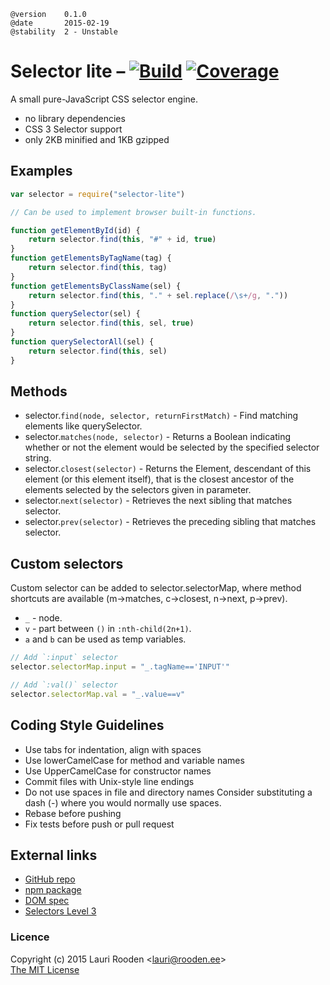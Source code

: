[1]: https://secure.travis-ci.org/litejs/selector-lite.png
[2]: https://travis-ci.org/litejs/selector-lite
[3]: https://coveralls.io/repos/litejs/selector-lite/badge.png
[4]: https://coveralls.io/r/litejs/selector-lite
[npm package]: https://npmjs.org/package/selector-lite
[GitHub repo]: https://github.com/litejs/selector-lite


    @version    0.1.0
    @date       2015-02-19
    @stability  2 - Unstable


Selector lite &ndash; [![Build][1]][2] [![Coverage][3]][4]
=============

A small pure-JavaScript CSS selector engine.

 - no library dependencies
 - CSS 3 Selector support
 - only 2KB minified and 1KB gzipped

Examples
--------

```javascript
var selector = require("selector-lite")

// Can be used to implement browser built-in functions.

function getElementById(id) {
    return selector.find(this, "#" + id, true)
}
function getElementsByTagName(tag) {
    return selector.find(this, tag)
}
function getElementsByClassName(sel) {
    return selector.find(this, "." + sel.replace(/\s+/g, "."))
}
function querySelector(sel) {
    return selector.find(this, sel, true)
}
function querySelectorAll(sel) {
    return selector.find(this, sel)
}
```

Methods
-------

 - selector.`find(node, selector, returnFirstMatch)` - Find matching elements like querySelector.
 - selector.`matches(node, selector)` - Returns a Boolean indicating whether or not
   the element would be selected by the specified selector string.
 - selector.`closest(selector)` - Returns the Element, descendant of this element
   (or this element itself), that is the closest ancestor of the elements
   selected by the selectors given in parameter.
 - selector.`next(selector)` - Retrieves the next sibling that matches selector.
 - selector.`prev(selector)` - Retrieves the preceding sibling that matches selector.


Custom selectors
----------------

Custom selector can be added to selector.selectorMap,
where method shortcuts are available (m->matches, c->closest, n->next, p->prev).

 - `_` - node.
 - `v` - part between `()` in `:nth-child(2n+1)`.
 - `a` and `b` can be used as temp variables.

```javascript
// Add `:input` selector
selector.selectorMap.input = "_.tagName=='INPUT'"

// Add `:val()` selector
selector.selectorMap.val = "_.value==v"
```

Coding Style Guidelines
-----------------------

 - Use tabs for indentation, align with spaces
 - Use lowerCamelCase for method and variable names
 - Use UpperCamelCase for constructor names
 - Commit files with Unix-style line endings
 - Do not use spaces in file and directory names
   Consider substituting a dash (-) where you would normally use spaces.
 - Rebase before pushing
 - Fix tests before push or pull request


External links
--------------

 - [GitHub repo][]
 - [npm package][]
 - [DOM spec](https://dom.spec.whatwg.org/)
 - [Selectors Level 3](http://www.w3.org/TR/selectors/)



### Licence

Copyright (c) 2015 Lauri Rooden &lt;lauri@rooden.ee&gt;  
[The MIT License](http://lauri.rooden.ee/mit-license.txt)


